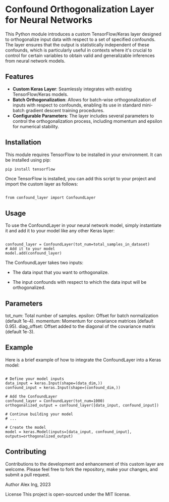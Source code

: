 # Confound Orthogonalization Layer for Neural Networks

This Python module introduces a custom TensorFlow/Keras layer designed to orthogonalize input data with respect to a set of specified confounds. The layer ensures that the output is statistically independent of these confounds, which is particularly useful in contexts where it's crucial to control for certain variables to obtain valid and generalizable inferences from neural network models.

## Features

- **Custom Keras Layer**: Seamlessly integrates with existing TensorFlow/Keras models.
- **Batch Orthogonalization**: Allows for batch-wise orthogonalization of inputs with respect to confounds, enabling its use in standard mini-batch gradient descent training procedures.
- **Configurable Parameters**: The layer includes several parameters to control the orthogonalization process, including momentum and epsilon for numerical stability.

## Installation

This module requires TensorFlow to be installed in your environment. It can be installed using pip:

```bash
pip install tensorflow
```

Once TensorFlow is installed, you can add this script to your project and import the custom layer as follows:


~~~

from confound_layer import ConfoundLayer

~~~

## Usage

To use the ConfoundLayer in your neural network model, simply instantiate it and add it to your model like any other Keras layer:

```

confound_layer = ConfoundLayer(tot_num=total_samples_in_dataset)
# Add it to your model
model.add(confound_layer)

```

The ConfoundLayer takes two inputs:

- The data input that you want to orthogonalize.

- The input confounds with respect to which the data input will be orthogonalized.

## Parameters

tot_num: Total number of samples.
epsilon: Offset for batch normalization (default 1e-4).
momentum: Momentum for covariance matrices (default 0.95).
diag_offset: Offset added to the diagonal of the covariance matrix (default 1e-3).

## Example
Here is a brief example of how to integrate the ConfoundLayer into a Keras model:

~~~

# Define your model inputs
data_input = keras.Input(shape=(data_dim,))
confound_input = keras.Input(shape=(confound_dim,))

# Add the ConfoundLayer
confound_layer = ConfoundLayer(tot_num=1000)
orthogonalized_output = confound_layer([data_input, confound_input])

# Continue building your model
# ...

# Create the model
model = keras.Model(inputs=[data_input, confound_input], outputs=orthogonalized_output)

~~~

## Contributing

Contributions to the development and enhancement of this custom layer are welcome. Please feel free to fork the repository, make your changes, and submit a pull request.

Author
Alex Ing, 2023

License
This project is open-sourced under the MIT license.

